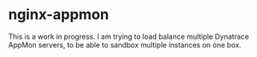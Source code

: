 # nginx-appmon
This is a work in progress.
I am trying to load balance multiple Dynatrace AppMon servers, to be able to sandbox multiple instances on one box.
